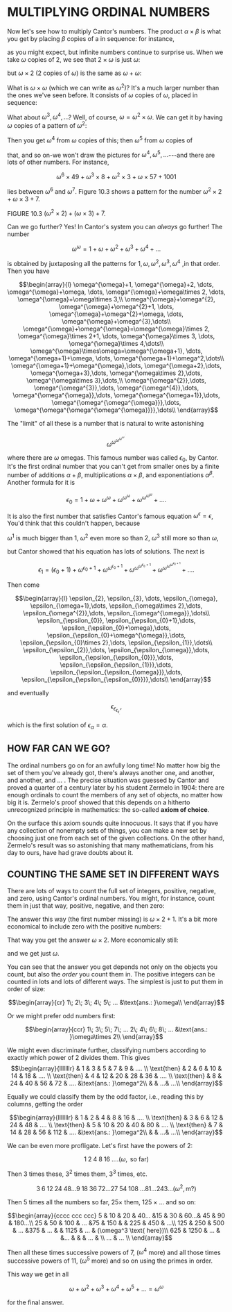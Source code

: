 # MULTIPLYING ORDINAL NUMBERS

Now let's see how to multiply Cantor's numbers. The product
$\alpha\times\beta$ is what you get by placing $\beta$ copies of a in
sequence: for instance,

as you might expect, but infinite numbers continue to surprise us. When
we take $\omega$ copies of $2$, we see that $2 \times \omega$ is just
$\omega$:

but $\omega\times 2$ ($2$ copies of $\omega$) is the same as
$\omega+\omega$:

What is $\omega\times\omega$ (which we can write as $\omega^2$)? It's a
much larger number than the ones we've seen before. It consists of
$\omega$ copies of $\omega$, placed in sequence:

What about $\omega^3, \omega^4,...$? Well, of course,
$\omega = \omega^2 \times \omega$. We can get it by having $\omega$
copies of a pattern of $\omega^2$:

Then you get $\omega^4$ from $\omega$ copies of this; then $\omega^{5}$
from $\omega$ copies of

that, and so on-we won't draw the pictures for
$\omega^4, \omega^5, ...$---and there are lots of other numbers. For
instance,

$$\omega^{6}\times 49+
    \omega^{3}\times 8 +
    \omega^{2}\times 3 +
    \omega^{ }\times 57+
    1001$$

lies between $\omega^6$ and $\omega^7$. Figure 10.3 shows a pattern for
the number $\omega^2\times 2+\omega\times 3 +7$.

FIGURE 10.3 $(\omega^2\times 2)+(\omega\times 3)+ 7$.

Can we go further? Yes! In Cantor's system you can *always* go further!
The number

$$\omega^{\omega}=1
+\omega^{}
+\omega^{2}
+\omega^{3}
+\omega^{4}
+\dots$$

is obtained by juxtaposing all the patterns for
$1,\omega,\omega^{2},\omega^{3},\omega^{4}$ ,in that order. Then you
have

$$\begin{array}{l}
    \omega^{\omega}+1,
    \omega^{\omega}+2,
    \dots, \omega^{\omega}+\omega,
    \dots, \omega^{\omega}+\omega\times 2,
    \dots, \omega^{\omega}+\omega\times 3,\\
    \omega^{\omega}+\omega^{2},
    \omega^{\omega}+\omega^{2}+1,
    \dots, \omega^{\omega}+\omega^{2}+\omega,
    \dots, \omega^{\omega}+\omega^{3},\dots\\
    \omega^{\omega}+\omega^{\omega}=\omega^{\omega}\times 2,
    \omega^{\omega}\times 2+1,
    \dots, \omega^{\omega}\times 3,
    \dots, \omega^{\omega}\times 4,\dots\\
    \omega^{\omega}\times\omega=\omega^{\omega+1},
    \dots, \omega^{\omega+1}+\omega,
    \dots, \omega^{\omega+1}+\omega^2,\dots\\
    \omega^{\omega+1}+\omega^{\omega},\dots,
    \omega^{\omega+2},\dots,
    \omega^{\omega+3},\dots,
    \omega^{\omega\times 2},\dots,
    \omega^{\omega\times 3},\dots,\\
    \omega^{\omega^{2}},\dots,
    \omega^{\omega^{3}},\dots,
    \omega^{\omega^{4}},\dots,
    \omega^{\omega^{\omega}},\dots,
    \omega^{\omega^{\omega+1}},\dots,
    \omega^{\omega^{\omega^{\omega}}},\dots,
    \omega^{\omega^{\omega^{\omega^{\omega}}}},\dots\\
\end{array}$$

The "limit" of all these is a number that is natural to write
astonishing

$$\omega^{\omega^{\omega^{\omega^{\omega^{.^{.^{.}}}}}}}$$

where there are $\omega$ omegas. This famous number was called
$\epsilon_0$, by Cantor. It's the first ordinal number that you can't
get from smaller ones by a finite number of additions $\alpha+\beta$,
multiplications $\alpha\times\beta$, and exponentiations
$\alpha^{\beta}$. Another formula for it is

$$\epsilon_0 = 1
    +\omega
    +\omega^{\omega}
    +\omega^{\omega^{\omega}}
    +\omega^{\omega^{\omega^{\omega}}}
    +\dots.$$

It is also the first number that satisfies Cantor's famous equation
$\omega^{\epsilon} = \epsilon$, You'd think that this couldn't happen,
because

$\omega^1$ is much bigger than $1$, $\omega^2$ even more so than $2$,
$\omega^3$ still more so than $\omega$,

but Cantor showed that his equation has lots of solutions. The next is

$$\epsilon_1=(\epsilon_0+1)
+\omega^{\epsilon_0+1}
+\omega^{\omega^{\epsilon_0+1}}
+\omega^{\omega^{\omega^{\epsilon_0+1}}}
+\omega^{\omega^{\omega^{\omega^{\epsilon_0+1}}}}
+\dots.$$

Then come

$$\begin{array}{l}
    \epsilon_{2},
    \epsilon_{3},
    \dots,
    \epsilon_{\omega},
    \epsilon_{\omega+1},\dots,
    \epsilon_{\omega\times 2},\dots,
    \epsilon_{\omega^{2}},\dots,
    \epsilon_{\omega^{\omega}},\dots\\
    \epsilon_{\epsilon_{0}},
    \epsilon_{\epsilon_{0}+1},\dots,
    \epsilon_{\epsilon_{0}+\omega},\dots,
    \epsilon_{\epsilon_{0}+\omega^{\omega}},\dots,
    \epsilon_{\epsilon_{0}\times 2},\dots,
    \epsilon_{\epsilon_{1}},\dots\\
    \epsilon_{\epsilon_{2}},\dots,
    \epsilon_{\epsilon_{\omega}},\dots,
    \epsilon_{\epsilon_{\epsilon_{0}}},\dots,
    \epsilon_{\epsilon_{\epsilon_{1}}},\dots,
    \epsilon_{\epsilon_{\epsilon_{\omega}}},\dots,
    \epsilon_{\epsilon_{\epsilon_{\epsilon_{0}}}},\dots\\
\end{array}$$

and eventually

$$\epsilon_{\epsilon_{\epsilon_{\epsilon_{.}}}},$$

which is the first solution of $\epsilon_{\alpha}=\alpha$.

## HOW FAR CAN WE GO?

The ordinal numbers go on for an awfully long time! No matter how big
the set of them you've already got, there's always another one, and
another, and another, and ... . The precise situation was guessed by
Cantor and proved a quarter of a century later by his student Zermelo in
1904: there are enough ordinals to count the members of any set of
objects, no matter how big it is. Zermelo's proof showed that this
depends on a hitherto unrecognized principle in mathematics: the
so-called **axiom of choice**.

On the surface this axiom sounds quite innocuous. It says that if you
have any collection of nonempty sets of things, you can make a new set
by choosing just one from each set of the given collections. On the
other hand, Zermelo's result was so astonishing that many
mathematicians, from his day to ours, have had grave doubts about it.

## COUNTING THE SAME SET IN DIFFERENT WAYS

There are lots of ways to count the full set of integers, positive,
negative, and zero, using Cantor's ordinal numbers. You might, for
instance, count them in just that way, positive, negative, and then
zero:

The answer this way (the first number missing) is $\omega\times 2 + 1$.
It's a bit more economical to include zero with the positive numbers:

That way you get the answer $\omega\times 2$. More economically still:

and we get just $\omega$.

You can see that the answer you get depends not only on the objects you
count, but also the *order* you count them in. The positive integers can
be counted in lots and lots of different ways. The simplest is just to
put them in order of size:

$$\begin{array}{cr}
        1\; 2\; 3\; 4\; 5\; ... &\text{ans.: }\omega\\
    \end{array}$$

Or we might prefer odd numbers first:

$$\begin{array}{ccr}
        1\; 3\; 5\; 7\; ... 
        2\; 4\; 6\; 8\; ... 
        &\text{ans.: }\omega\times 2\\
    \end{array}$$

We might even discriminate further, classifying numbers according to
exactly which power of $2$ divides them. This gives
$$\begin{array}{lllllllr}
                    & 1 & 3  & 5  & 7  & 9  & .... \\
        \text{then} & 2 & 6  & 10 & 14 & 18 & .... \\
        \text{then} & 4 & 12 & 20 & 28 & 36 & .... \\
        \text{then} & 8 & 24 & 40 & 56 & 72 & .... &\text{ans.: }\omega^2\\
                    &   & ...& ...\\
    \end{array}$$

Equally we could classify them by the odd factor, i.e., reading this by
columns, getting the order

$$\begin{array}{lllllllr}
                    & 1 & 2  & 4  & 8  & 16  & .... \\
        \text{then} & 3 & 6  & 12 & 24 & 48  & .... \\
        \text{then} & 5 & 10 & 20 & 40 & 80  & .... \\
        \text{then} & 7 & 14 & 28 & 56 & 112 & .... &\text{ans.: }\omega^2\\
                    &   & ...& ...\\
    \end{array}$$

We can be even more profligate. Let's first have the powers of $2$:

$$1\; 2\; 4\; 8\; 16\;.... (\omega,\text{ so far})$$

Then $3$ times these, $3^2$ times them, $3^3$ times, etc.

$$3\;  6\;  12\; 24\; 48 ... 
    9\;  18\; 36\; 72 ... 
    27\; 54\; 108\; ... 
    81 ... 243 ... (\omega^2 ,\text{m?})$$

Then $5$ times all the numbers so far, $25\times$ them, $125\times ...$
and so on:

$$\begin{array}{cccc ccc ccc}
5   & 10   & 20  & 40... &15   &  30  & 60...&  45  & 90  & 180...\\
25  & 50   & 100 & ...   &75   &  150 &      & 225  & 450 & ...\\
125 & 250  & 500 & ...   &375  & ...  &      & 1125 & ... & (\omega^3 \text{ here})\\
625 & 1250 & ... &       &...  &      &      & ...  & \\
... & ...  \\
\end{array}$$

Then all these times successive powers of $7$, ($\omega^{4}$ more) and
all those times successive powers of $11$, ($\omega^{5}$ more) and so on
using the primes in order.

This way we get in all

$$\omega+
    \omega^{2}+
    \omega^{3}+
    \omega^{4}+
    \omega^{5}+
    \dots=\omega^{\omega}$$

for the final answer.
